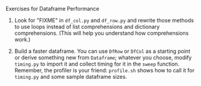 Exercises for Dataframe Performance

1.  Look for "FIXME" in `df_col.py` and `df_row.py` and rewrite those
    methods to use loops instead of list comprehensions and dictionary
    comprehensions. (This will help you understand how comprehensions
    work.)

2.  Build a faster dataframe. You can use `DfRow` or `DfCol` as a
    starting point or derive something new from `Dataframe`; whatever
    you choose, modify `timing.py` to import it and collect timing for
    it in the `sweep` function. Remember, the profiler is your friend:
    `profile.sh` shows how to call it for `timing.py` and some sample
    dataframe sizes.
